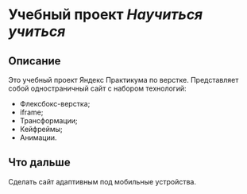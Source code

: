 # Учебный проект *Научиться учиться*

## Описание
Это учебный проект Яндекс Практикума по верстке. Представляет собой одностраничный сайт с набором технологий:
* Флексбокс-верстка;
* iframe;
* Трансформации;
* Кейфреймы;
* Анимации.

## Что дальше
Сделать сайт адаптивным под мобильные устройства.
